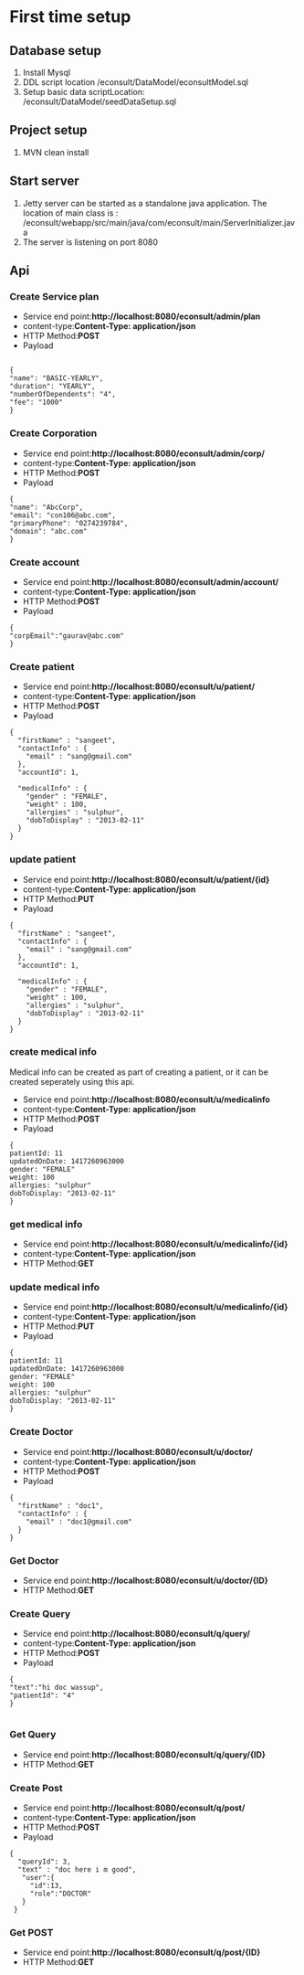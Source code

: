 # First time setup

## Database setup

1. Install Mysql
2. DDL script location <projectlocation>/econsult/DataModel/econsultModel.sql
3. Setup basic data scriptLocation: <projectlocation>/econsult/DataModel/seedDataSetup.sql

## Project setup

1. MVN clean install

## Start server

1. Jetty server can be started as a standalone java application. The location of main class is : /econsult/webapp/src/main/java/com/econsult/main/ServerInitializer.java
2. The server is listening on port 8080

## Api 

### Create Service plan

* Service end point:**http://localhost:8080/econsult/admin/plan**
* content-type:**Content-Type: application/json**
* HTTP Method:**POST**
* Payload 
```

{
"name": "BASIC-YEARLY",
"duration": "YEARLY",
"numberOfDependents": "4",
"fee": "1000"
}
```

### Create Corporation

* Service end point:**http://localhost:8080/econsult/admin/corp/**
* content-type:**Content-Type: application/json**
* HTTP Method:**POST**
* Payload 
```
{
"name": "AbcCorp",
"email": "con106@abc.com",
"primaryPhone": "0274239784",
"domain": "abc.com"
}

```

### Create account

* Service end point:**http://localhost:8080/econsult/admin/account/**
* content-type:**Content-Type: application/json**
* HTTP Method:**POST**
* Payload 
```
{
"corpEmail":"gaurav@abc.com"
}

```

### Create patient

* Service end point:**http://localhost:8080/econsult/u/patient/**
* content-type:**Content-Type: application/json**
* HTTP Method:**POST**
* Payload 
```
{
  "firstName" : "sangeet",
  "contactInfo" : {
    "email" : "sang@gmail.com"
  },
  "accountId": 1,
 
  "medicalInfo" : {
    "gender" : "FEMALE",
    "weight" : 100,
    "allergies" : "sulphur",
    "dobToDisplay" : "2013-02-11"
  }
}

```
### update patient

* Service end point:**http://localhost:8080/econsult/u/patient/{id}**
* content-type:**Content-Type: application/json**
* HTTP Method:**PUT**
* Payload 
```
{
  "firstName" : "sangeet",
  "contactInfo" : {
    "email" : "sang@gmail.com"
  },
  "accountId": 1,
 
  "medicalInfo" : {
    "gender" : "FEMALE",
    "weight" : 100,
    "allergies" : "sulphur",
    "dobToDisplay" : "2013-02-11"
  }
}

```

### create medical info

Medical info can be created as part of creating a patient, or it can be created seperately using this api.

* Service end point:**http://localhost:8080/econsult/u/medicalinfo**
* content-type:**Content-Type: application/json**
* HTTP Method:**POST**
* Payload 
```
{
patientId: 11
updatedOnDate: 1417260963000
gender: "FEMALE"
weight: 100
allergies: "sulphur"
dobToDisplay: "2013-02-11"
}

```

### get medical info

* Service end point:**http://localhost:8080/econsult/u/medicalinfo/{id}**
* content-type:**Content-Type: application/json**
* HTTP Method:**GET**

### update medical info

* Service end point:**http://localhost:8080/econsult/u/medicalinfo/{id}**
* content-type:**Content-Type: application/json**
* HTTP Method:**PUT**
* Payload 
```
{
patientId: 11
updatedOnDate: 1417260963000
gender: "FEMALE"
weight: 100
allergies: "sulphur"
dobToDisplay: "2013-02-11"
}

```

### Create Doctor
* Service end point:**http://localhost:8080/econsult/u/doctor/**
* content-type:**Content-Type: application/json**
* HTTP Method:**POST**
* Payload 
```
{
  "firstName" : "doc1",
  "contactInfo" : {
    "email" : "doc1@gmail.com"
  }
}

```
### Get Doctor
* Service end point:**http://localhost:8080/econsult/u/doctor/{ID}**
* HTTP Method:**GET**

### Create Query
* Service end point:**http://localhost:8080/econsult/q/query/**
* content-type:**Content-Type: application/json**
* HTTP Method:**POST**
* Payload 
```
{
"text":"hi doc wassup",
"patientId": "4"
}


```
### Get Query
* Service end point:**http://localhost:8080/econsult/q/query/{ID}**
* HTTP Method:**GET**

### Create Post
* Service end point:**http://localhost:8080/econsult/q/post/**
* content-type:**Content-Type: application/json**
* HTTP Method:**POST**
* Payload 
```
{
  "queryId": 3,
  "text" : "doc here i m good",
   "user":{
     "id":13,
     "role":"DOCTOR"
   }
 }

```

### Get POST
* Service end point:**http://localhost:8080/econsult/q/post/{ID}**
* HTTP Method:**GET**

